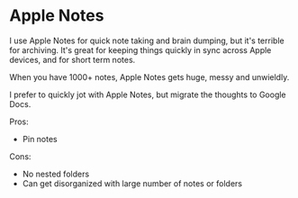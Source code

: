 # Apple Notes

I use Apple Notes for quick note taking and brain dumping, but it's terrible for archiving. It's great for keeping things quickly in sync across Apple devices, and for short term notes.

When you have 1000+ notes, Apple Notes gets huge, messy and unwieldly.

I prefer to quickly jot with Apple Notes, but migrate the thoughts to Google Docs.

Pros:

* Pin notes

Cons:

* No nested folders
* Can get disorganized with large number of notes or folders

